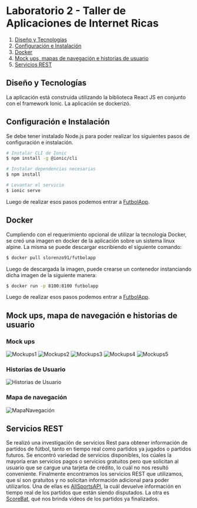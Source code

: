 # Laboratorio 2 - Taller de Aplicaciones de Internet Ricas

1. [Diseño y Tecnologías](#descripción)
2. [Configuración e Instalación](#configuración)
3. [Docker](#docker)
4. [Mock ups, mapas de navegación e historias de usuario](#mockups)
5. [Servicios REST](#servicios)

## Diseño y Tecnologías
La aplicación está construida utilizando la biblioteca React JS en conjunto con el framework Ionic.
La aplicación se dockerizó.

## Configuración e Instalación
 Se debe tener instalado Node.js para poder realizar los siguientes pasos de configuración e instalación.
 
```bash
# Instalar CLI de Ionic
$ npm install -g @ionic/cli

# Instalar dependencias necesarias
$ npm install

# Levantar el servicio 
$ ionic serve

```
Luego de realizar esos pasos podemos entrar a [FutbolApp](http://localhost:8100/).

## Docker
Cumpliendo con el requerimiento opcional de utilizar la tecnología Docker, se creó una imagen en docker de la aplicación sobre un sistema linux alpine.
La misma se puede descargar escribiendo el siguiente comando:
```bash
$ docker pull slorenzo91/futbolapp
```

Luego de descargada la imagen, puede crearse un contenedor instanciando dicha imagen de la siguiente manera:

```bash
$ docker run -p 8100:8100 futbolapp
```
Luego de realizar esos pasos podemos entrar a [FutbolApp](http://localhost:8100/).


## Mock ups, mapa de navegación e historias de usuario
### Mock ups
![Mockups1](https://github.com/LalloLallo/riaLab/assets/52962992/ead7b2f9-1776-49f0-994a-28b99d5c737a)
![Mockups2](https://github.com/LalloLallo/riaLab/assets/52962992/7adc3b2a-295d-40ff-8c91-78d43d1663a8)
![Mockups3](https://github.com/LalloLallo/riaLab/assets/52962992/e312bbed-5508-4143-ad73-6368508027ee)
![Mockups4](https://github.com/LalloLallo/riaLab/assets/52962992/46d5ab6f-9744-4dbb-b577-70e1fb5d2ad2)
![Mockups5](https://github.com/LalloLallo/riaLab/assets/52962992/962936de-d993-4b34-897b-4731627785fb)
### Historias de Usuario
![Historias de Usuario](https://github.com/LalloLallo/riaLab/assets/52962992/48a16a55-2936-4547-8fe1-fbaca8e49898)

### Mapa de navegación
![MapaNavegación](https://github.com/LalloLallo/riaLab/assets/52962992/b25f0d38-e43e-49d5-ad25-b67c2fc4a1aa)


## Servicios REST
Se realizó una investigación de servicios Rest para obtener información de partidos de fútbol, tanto en tiempo real como partidos ya jugados o partidos futuros.
Se encontró variedad de servicios disponibles, los cúales la mayoría eran servicios pagos o servicios gratuitos pero que solicitan al usuario que se cargue una tarjeta de crédito,
lo cuál no nos resultó conveniente. Finalmente encontramos los servicios REST que utilizamos, que sí son gratuitos y no solicitan información adicional para poder utilizarlos.
Una de ellas es [AllSportsAPI](https://allsportapi.com/), la cuál devuelve información en tiempo real de los partidos que están siendo disputados.
La otra es [ScoreBat](https://www.scorebat.com/video-api/), qué nos brinda videos de los partidos ya finalizados.
